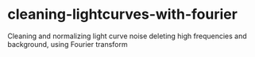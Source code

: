 # cleaning-lightcurves-with-fourier
Cleaning and normalizing light curve noise deleting high frequencies and background, using Fourier transform
